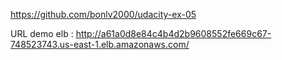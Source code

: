 https://github.com/bonlv2000/udacity-ex-05

URL demo elb : http://a61a0d8e84c4b4d2b9608552fe669c67-748523743.us-east-1.elb.amazonaws.com/